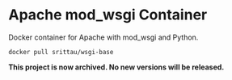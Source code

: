 # Apache mod\_wsgi Container

Docker container for Apache with mod\_wsgi and Python.

```
docker pull srittau/wsgi-base
```

**This project is now archived. No new versions will be released.**
